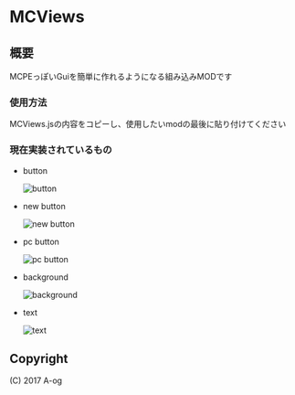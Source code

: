 # MCViews

## 概要
MCPEっぽいGuiを簡単に作れるようになる組み込みMODです

### 使用方法
MCViews.jsの内容をコピーし、使用したいmodの最後に貼り付けてください

### 現在実装されているもの

* button

  ![button](https://github.com/A-og/MCViews/blob/master/images/button.png)
  
* new button

  ![new button](https://github.com/A-og/MCViews/blob/master/images/newbutton.png)

* pc button

  ![pc button](https://github.com/A-og/MCViews/blob/master/images/pcbutton.png)
  
* background

  ![background](https://github.com/A-og/MCViews/blob/master/images/background.png)

* text

  ![text](https://github.com/A-og/MCViews/blob/master/images/text.png)

## Copyright
(C) 2017 A-og